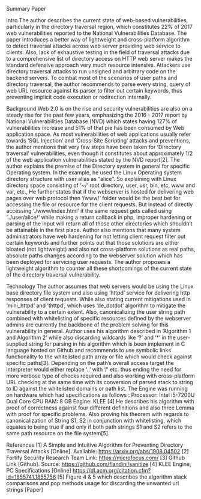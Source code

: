 Summary Paper

Intro
The author describes the current state of web-based vulnerabilities, particularly in the directory traversal region, which constitutes 22% of 2017 web vulnerabilities reported to the National Vulnerabilities Database. The paper introduces a better way of lightweight and cross-platform algorithm to detect traversal attacks across web server providing web service to clients. Also, lack of exhaustive testing in the field of traversal attacks due to a comprehensive list of directory access on HTTP web server makes the standard defensive approach very much resource intensive. Attackers use directory traversal attacks to run unsigned and arbitrary code on the backend servers. To combat most of the scenarios of user paths and directory traversal, the author recommends to parse every string, query of web URL resource against its parser to filter out certain keywords, thus preventing implicit code execution or redirection internally.

Background
Web 2.0 is on the rise and security vulnerabilities are also on a steady rise for the past few years, emphasizing the 2016 - 2017 report by National Vulnerabilities Database (NVD) which states having 127% of vulnerabilities increase and 51% of that pie has been consumed by Web application space. As most vulnerabilities of web applications usually refer towards ‘SQL Injection’ and ‘Cross-Site Scripting’ attacks and preventions, the author mentions that very few steps have been taken for ‘Directory traversal’ vulnerabilities, even though it constitutes about approximately 1/2 of the web application vulnerabilities stated by the NVD report[2].
The author explains the premise of the Directory system in general for specific Operating system. In the example, he used the Linux Operating system directory structure with user alias as “alice”.
So explaining with Linux directory space consisting of ‘~/‘ root directory, user, usr, bin, etc, www and var, etc., He further states that if the webserver is hosted for delivering web pages over web protocol then ‘/www/‘ folder would be the best bet for accessing the file or resource for the client requests.
But instead of directly accessing ‘./www/index.html’ if the same request gets called using ‘../user/alice/‘ while making a return callback in php, improper hardening or parsing of the input will return all of those other directories which shouldn’t be attainable in the first place.
Author also mentions that many system administrators have web hardening for not letting client request filter out certain keywords and further points out that those solutions are either bloated (not lightweight) and also not cross-platform solutions as real paths, absolute paths changes according to the webserver solution which has been deployed for servicing user requests. The author proposes a lightweight algorithm to counter all these shortcomings of the current state of the directory traversal vulnerability.

Technology
The author assumes that web servers would be using the Linux base directory file system and also using ‘httpd’ service for delivering http responses of client requests. While also stating current mitigations used in ‘mini_httpd’ and ’thttpd’, which uses ‘de_dotdot’ algorithm to mitigate the vulnerability to a certain extent. Also, canonicalizing the user string path combined with whitelisting of specific resources defined by the webserver admins are currently the backbone of the problem solving for this vulnerability in general.
Author uses his algorithm described in ‘Algorithm 1 and Algorithm 2’ while also discarding wildcards like ‘?’ and ‘*’ in the user-supplied string for parsing in his algorithm which is been implement in C language hosted on Github and recommends to use symbolic links functionality to the whitelisted path array or file which would check against specific paths[3]. Depending on the path’s overall access target the interpreter would either replace ‘..’ with ‘/‘ etc. thus ending the need for more verbose type of checks required and also working with cross-platform URL checking at the same time with its conversion of parsed stack to string to ID against the whitelisted domains or path list.
The Engine was running on hardware which had specifications as follows : 
Processor: Intel i5-7200U Dual Core CPU
RAM: 8 GB
Engine: KLEE [4]
He describes his algorithm with proof of correctness against four different definitions and also three Lemma with proof for specific problems. Also proving his theorem with regards to canonicalization of String S1, S2 in conjunction with whitelisting, which equates to being true if and only if both path strings S1 and S2 refers to the same path resource on the file system[5].

References
[1] A Simple and Intuitive Algorithm for Preventing Directory Traversal Attacks [Online]. Available: https://arxiv.org/abs/1908.04502
[2] Fortify Security Research Team Link: https://microfocus.com/
[3] Github Link [Github]. Source: https://github.com/flandini/sanitize
[4] KLEE Engine, PC Specifications [Online] https://dl.acm.org/citation.cfm?id=1855741.1855756
[5] Figure 4 & 5 which describes the algorithm stack comparisons and pop methods usage for discarding the unwanted url strings [Paper]
